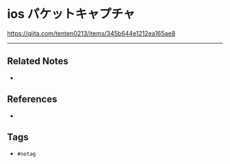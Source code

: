 # ios パケットキャプチャ
https://qiita.com/tenten0213/items/345b644e1212ea165ae8

---
## Related Notes
- 

## References
- 

## Tags
- `#notag`